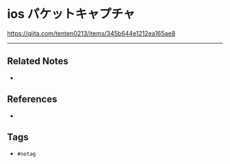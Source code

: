 # ios パケットキャプチャ
https://qiita.com/tenten0213/items/345b644e1212ea165ae8

---
## Related Notes
- 

## References
- 

## Tags
- `#notag`